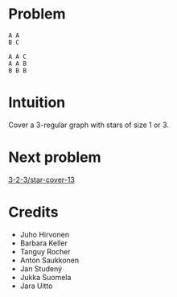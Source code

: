 # Problem

    A A
    B C

    A A C
    A A B
    B B B

# Intuition

Cover a 3-regular graph with stars of size 1 or 3.

# Next problem

[3-2-3/star-cover-13](../3-2-3/star-cover-13.md)

# Credits

- Juho Hirvonen
- Barbara Keller
- Tanguy Rocher
- Anton Saukkonen
- Jan Studený
- Jukka Suomela
- Jara Uitto
